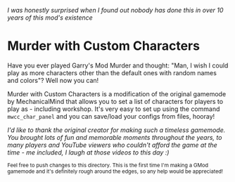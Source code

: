 *I was honestly surprised when I found out nobody has done this in over 10 years of this mod's existence*

# Murder with Custom Characters

Have you ever played Garry's Mod Murder and thought: "Man, I wish I could play as more characters other than the default ones with random names and colors"? Well now you can! 

Murder with Custom Characters is a modification of the original gamemode by MechanicalMind that allows you to set a list of characters for players to play as - including workshop. It's very easy to set up using the command `mwcc_char_panel` and you can save/load your configs from files, hooray!

*I'd like to thank the original creator for making such a timeless gamemode. You brought lots of fun and memorable moments throughout the years, to many players and YouTube viewers who couldn't afford the game at the time - me included, I laugh at those videos to this day :)*

<sub>Feel free to push changes to this directory. This is the first time I'm making a GMod gamemode and it's definitely rough around the edges, so any help would be appreciated!<sub>
